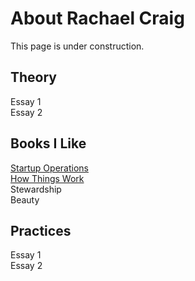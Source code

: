 # About Rachael Craig

This page is under construction.

## Theory

Essay 1<br>
Essay 2

## Books I Like

<a href="https://rachaelbachael.github.io/books/startops">Startup Operations</a><br>
<a href="https://rachaelbachael.github.io/readhow">How Things Work</a><br>
Stewardship<br>
Beauty

## Practices

Essay 1<br>
Essay 2




